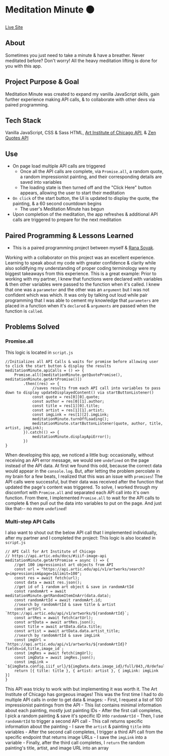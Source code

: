 # Meditation Minute ⚫️
<a href="https://itsoliviasparks-meditation-minute.netlify.app">Live Site</a>

## About
Sometimes you just need to take a minute & have a breather. Never meditated before? Don't worry! All the heavy meditation lifting is done for you with this app.

## Project Purpose & Goal
Meditation Minute was created to expand my vanilla JavaScript skills, gain further experience making API calls, & to collaborate with other devs via paired programming.

## Tech Stack
Vanilla JavaScript, CSS & Sass HTML, <a href="https://api.artic.edu/docs/#iiif-image-api">Art Institute of Chicago API</a>, & <a href="https://zenquotes.io">Zen Quotes API</a>

## Use
- On page load multiple API calls are triggered
    - Once all the API calls are complete, via `Promise.all`, a random quote, a random impressionist painting, and their corresponding details are saved into variables
    - The loading state is then turned off and the "Click Here" button appears, allowing the user to start their meditation
- `On click` of the start button, the UI is updated to display the quote, the painting, & a 60 second countdown begins
    - The user's Meditation Minute has begun
- Upon completion of the meditation, the app refreshes & additional API calls are triggered to prepare for the next meditation

## Paired Programming & Lessons Learned
- This is a paired programming project between myself & <a href="https://github.com/rselvasoyak">Rana Soyak</a>.

Working with a collaborator on this project was an excellent experience. Learning to speak about my code with greater confidence & clarity while also solidifying my understanding of proper coding terminology were my biggest takeaways from this experience. This is a great example: Prior to working with my partner, I knew that functions were declared with variables & then other variables were passed to the function when it's called. I knew that one was a `parameter` and the other was an `argument` but I was not confident which was which. It was only by talking out loud while pair programming that I was able to cement my knowledge that `parameters` are placed in a function when it's `declared` & `arguments` are passed when the function is `called`.

## Problems Solved
### Promise.all
This logic is located in `script.js`
```
//Initializes all API Calls & waits for promise before allowing user to click the start button & display the results
meditationMinute.apiCalls = () => {
    Promise.all([meditationMinute.getQuotePromise(), meditationMinute.getArtPromise()])
        .then((res) => {
            //saves results from each API call into variables to pass down to display updateDisplayedContent() via startButtonListener()
            const quote = res[0][0].quote;
            const author = res[0][1].author;
            const title = res[1][0].title;
            const artist = res[1][1].artist;
            const imgLink = res[1][2].imgLink;
            meditationMinute.turnOffLoading();
            meditationMinute.startButtonListener(quote, author, title, artist, imgLink);
        }).catch(() => {
            meditationMinute.displayApiError();
        })
}
```
When developing this app, we noticed a little bug: occasionally, without receiving an API error message, we would see `undefined` on the page instead of the API data. At first we found this odd, because the correct data would appear in the `console.log`. But, after letting the problem percolate in my brain for a few beats, I realized that this was an issue with `promises`! The API calls were successful, but their data was received after the function that updated the page's content was triggered. To solve, I worked through my discomfort with `Promise.all` and separated each API call into it's own function. From there, I implemented `Promise.all` to wait for the API calls to complete & then pull out the data into variables to put on the page. And just like that-- no more `undefined`!

### Multi-step API Calls
I also want to shout out the below API call that I implemented individually, after my partner and I completed the project:
This logic is also located in `script.js`
```
// API Call for Art Institute of Chicago
// https://api.artic.edu/docs/#iiif-image-api
meditationMinute.getArtPromise = async () => {
    //get 100 impressionist art objects from API
    const url = "https://api.artic.edu/api/v1/artworks/search?q=impressionism&page=1&limit=100";
    const res = await fetch(url);
    const data = await res.json();
    //get id of 1 random art object & save in randomArtId
    const randomArt = await meditationMinute.getRandomItemInArr(data.data);
    const randomArtId = await randomArt.id;
    //search by randomArtId & save title & artist
    const artUrl = `https://api.artic.edu/api/v1/artworks/${randomArtId}`;
    const artRes = await fetch(artUrl);
    const artData = await artRes.json();
    const title = await artData.data.title;
    const artist = await artData.data.artist_title;
    //search by randomArtId & save imgLink
    const imgUrl = `https://api.artic.edu/api/v1/artworks/${randomArtId}?fields=id,title,image_id`;
    const imgRes = await fetch(imgUrl);
    const imgData = await imgRes.json();
    const imgLink = `${imgData.config.iiif_url}/${imgData.data.image_id}/full/843,/0/default.jpg`;
    return [{ title: title }, { artist: artist }, { imgLink: imgLink }]
}
```
This API was tricky to work with but implementing it was worth it. The Art Institute of Chicago has gorgeous images! This was the first time I had to do multiple API calls in order to get data & images:
    - First, I request a list of 100 impressionist paintings from the API
        - This list contains minimal information about each painting, mostly just painting IDs
    - After the first call completes, I pick a random painting & save it's specific ID into `randomArtId`
    - Then, I use `randomArtId` to trigger a second API call
        - This call returns specific information about the painting
        - I save the `artist` & painting `title` into variables
    - After the second call completes, I trigger a third API call from the specific endpoint that returns image URLs
        - I save the `imgLink` into a variable
    - Finally, after the third call completes, I `return` the random painting's title, artist, and image URL into an array


